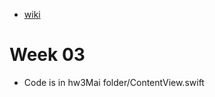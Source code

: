 - [wiki](https://github.com/molab-itp/content-2025-09/wiki/03%E2%80%90maiigg)
# Week 03

- Code is in hw3Mai folder/ContentView.swift 
